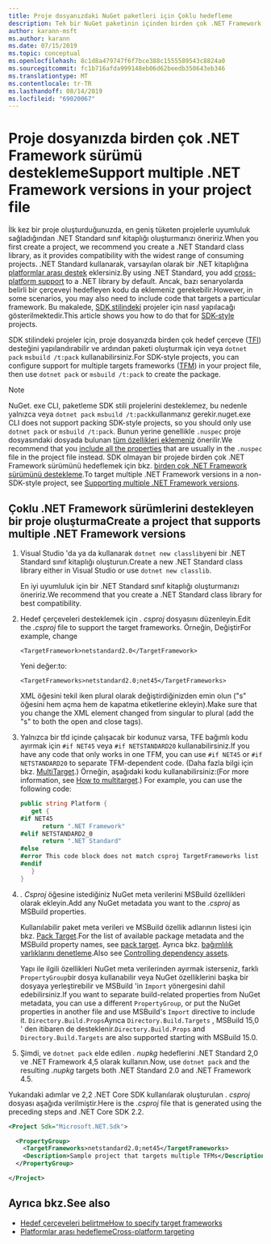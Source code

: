 ```yaml
---
title: Proje dosyanızdaki NuGet paketleri için Çoklu hedefleme
description: Tek bir NuGet paketinin içinden birden çok .NET Framework sürümünü hedeflemek için çeşitli yöntemlerin açıklaması.
author: karann-msft
ms.author: karann
ms.date: 07/15/2019
ms.topic: conceptual
ms.openlocfilehash: 8c1d8a479747f6f7bce388c1555589543c8824a0
ms.sourcegitcommit: fc1b716afda999148eb06d62beedb350643eb346
ms.translationtype: MT
ms.contentlocale: tr-TR
ms.lasthandoff: 08/14/2019
ms.locfileid: "69020067"
---
```

# <a name="support-multiple-net-framework-versions-in-your-project-file"></a><span data-ttu-id="7ea56-103">Proje dosyanızda birden çok .NET Framework sürümü destekleme</span><span class="sxs-lookup"><span data-stu-id="7ea56-103">Support multiple .NET Framework versions in your project file</span></span>

<span data-ttu-id="7ea56-104">İlk kez bir proje oluşturduğunuzda, en geniş tüketen projelerle uyumluluk sağladığından .NET Standard sınıf kitaplığı oluşturmanızı öneririz.</span><span class="sxs-lookup"><span data-stu-id="7ea56-104">When you first create a project, we recommend you create a .NET Standard class library, as it provides compatibility with the widest range of consuming projects.</span></span> <span data-ttu-id="7ea56-105">.NET Standard kullanarak, varsayılan olarak bir .NET kitaplığına [platformlar arası destek](/dotnet/standard/library-guidance/cross-platform-targeting) eklersiniz.</span><span class="sxs-lookup"><span data-stu-id="7ea56-105">By using .NET Standard, you add [cross-platform support](/dotnet/standard/library-guidance/cross-platform-targeting) to a .NET library by default.</span></span> <span data-ttu-id="7ea56-106">Ancak, bazı senaryolarda belirli bir çerçeveyi hedefleyen kodu da eklemeniz gerekebilir.</span><span class="sxs-lookup"><span data-stu-id="7ea56-106">However, in some scenarios, you may also need to include code that targets a particular framework.</span></span> <span data-ttu-id="7ea56-107">Bu makalede, [SDK stilindeki](../resources/check-project-format.md) projeler için nasıl yapılacağı gösterilmektedir.</span><span class="sxs-lookup"><span data-stu-id="7ea56-107">This article shows you how to do that for [SDK-style](../resources/check-project-format.md) projects.</span></span>

<span data-ttu-id="7ea56-108">SDK stilindeki projeler için, proje dosyanızda birden çok hedef çerçeve ([TFI](/dotnet/standard/frameworks)) desteğini yapılandırabilir ve ardından paketi oluşturmak için veya `dotnet pack` `msbuild /t:pack` kullanabilirsiniz.</span><span class="sxs-lookup"><span data-stu-id="7ea56-108">For SDK-style projects, you can configure support for multiple targets frameworks ([TFM](/dotnet/standard/frameworks)) in your project file, then use `dotnet pack` or `msbuild /t:pack` to create the package.</span></span>

> [!NOTE]
> <span data-ttu-id="7ea56-109">NuGet. exe CLI, paketleme SDK stili projelerini desteklemez, bu nedenle yalnızca veya `dotnet pack` `msbuild /t:pack`kullanmanız gerekir.</span><span class="sxs-lookup"><span data-stu-id="7ea56-109">nuget.exe CLI does not support packing SDK-style projects, so you should only use `dotnet pack` or `msbuild /t:pack`.</span></span> <span data-ttu-id="7ea56-110">Bunun yerine genellikle `.nuspec` proje dosyasındaki dosyada bulunan [tüm özellikleri eklemeniz](../reference/msbuild-targets.md#pack-target) önerilir.</span><span class="sxs-lookup"><span data-stu-id="7ea56-110">We recommend that you [include all the properties](../reference/msbuild-targets.md#pack-target) that are usually in the `.nuspec` file in the project file instead.</span></span> <span data-ttu-id="7ea56-111">SDK olmayan bir projede birden çok .NET Framework sürümünü hedeflemek için bkz. [birden çok .NET Framework sürümünü destekleme](supporting-multiple-target-frameworks.md).</span><span class="sxs-lookup"><span data-stu-id="7ea56-111">To target multiple .NET Framework versions in a non-SDK-style project, see [Supporting multiple .NET Framework versions](supporting-multiple-target-frameworks.md).</span></span>

## <a name="create-a-project-that-supports-multiple-net-framework-versions"></a><span data-ttu-id="7ea56-112">Çoklu .NET Framework sürümlerini destekleyen bir proje oluşturma</span><span class="sxs-lookup"><span data-stu-id="7ea56-112">Create a project that supports multiple .NET Framework versions</span></span>

1. <span data-ttu-id="7ea56-113">Visual Studio 'da ya da kullanarak `dotnet new classlib`yeni bir .NET Standard sınıf kitaplığı oluşturun.</span><span class="sxs-lookup"><span data-stu-id="7ea56-113">Create a new .NET Standard class library either in Visual Studio or use `dotnet new classlib`.</span></span>

   <span data-ttu-id="7ea56-114">En iyi uyumluluk için bir .NET Standard sınıf kitaplığı oluşturmanızı öneririz.</span><span class="sxs-lookup"><span data-stu-id="7ea56-114">We recommend that you create a .NET Standard class library for best compatibility.</span></span>

2. <span data-ttu-id="7ea56-115">Hedef çerçeveleri desteklemek için *. csproj* dosyasını düzenleyin.</span><span class="sxs-lookup"><span data-stu-id="7ea56-115">Edit the *.csproj* file to support the target frameworks.</span></span> <span data-ttu-id="7ea56-116">Örneğin, Değiştir</span><span class="sxs-lookup"><span data-stu-id="7ea56-116">For example, change</span></span>
   
   `<TargetFramework>netstandard2.0</TargetFramework>`
   
   <span data-ttu-id="7ea56-117">Yeni değer:</span><span class="sxs-lookup"><span data-stu-id="7ea56-117">to:</span></span>
   
   `<TargetFrameworks>netstandard2.0;net45</TargetFrameworks>`

   <span data-ttu-id="7ea56-118">XML öğesini tekil iken plural olarak değiştirdiğinizden emin olun ("s" öğesini hem açma hem de kapatma etiketlerine ekleyin).</span><span class="sxs-lookup"><span data-stu-id="7ea56-118">Make sure that you change the XML element changed from singular to plural (add the "s" to both the open and close tags).</span></span>

3. <span data-ttu-id="7ea56-119">Yalnızca bir tfd içinde çalışacak bir kodunuz varsa, TFE bağımlı kodu ayırmak için `#if NET45` veya `#if NETSTANDARD20` kullanabilirsiniz.</span><span class="sxs-lookup"><span data-stu-id="7ea56-119">If you have any code that only works in one TFM, you can use `#if NET45` or `#if NETSTANDARD20` to separate TFM-dependent code.</span></span> <span data-ttu-id="7ea56-120">(Daha fazla bilgi için bkz. [MultiTarget](/dotnet/core/tutorials/libraries#how-to-multitarget).) Örneğin, aşağıdaki kodu kullanabilirsiniz:</span><span class="sxs-lookup"><span data-stu-id="7ea56-120">(For more information, see [How to multitarget](/dotnet/core/tutorials/libraries#how-to-multitarget).) For example, you can use the following code:</span></span>

   ```csharp
   public string Platform {
      get {
   #if NET45
         return ".NET Framework"
   #elif NETSTANDARD2_0
         return ".NET Standard"
   #else
   #error This code block does not match csproj TargetFrameworks list
   #endif
      }
   }
   ```

4. <span data-ttu-id="7ea56-121">*. Csproj* öğesine istediğiniz NuGet meta verilerini MSBuild özellikleri olarak ekleyin.</span><span class="sxs-lookup"><span data-stu-id="7ea56-121">Add any NuGet metadata you want to the *.csproj* as MSBuild properties.</span></span>

   <span data-ttu-id="7ea56-122">Kullanılabilir paket meta verileri ve MSBuild özellik adlarının listesi için bkz. [Pack Target](../reference/msbuild-targets.md#pack-target).</span><span class="sxs-lookup"><span data-stu-id="7ea56-122">For the list of available package metadata and the MSBuild property names, see [pack target](../reference/msbuild-targets.md#pack-target).</span></span> <span data-ttu-id="7ea56-123">Ayrıca bkz. [bağımlılık varlıklarını denetleme](../consume-packages/package-references-in-project-files.md#controlling-dependency-assets).</span><span class="sxs-lookup"><span data-stu-id="7ea56-123">Also see [Controlling dependency assets](../consume-packages/package-references-in-project-files.md#controlling-dependency-assets).</span></span>

   <span data-ttu-id="7ea56-124">Yapı ile ilgili özellikleri NuGet meta verilerinden ayırmak isterseniz, farklı `PropertyGroup`bir dosya kullanabilir veya NuGet özelliklerini başka bir dosyaya yerleştirebilir ve MSBuild 'in `Import` yönergesini dahil edebilirsiniz.</span><span class="sxs-lookup"><span data-stu-id="7ea56-124">If you want to separate build-related properties from NuGet metadata, you can use a different `PropertyGroup`, or put the NuGet properties in another file and use MSBuild's `Import` directive to include it.</span></span> <span data-ttu-id="7ea56-125">`Directory.Build.Props`Ayrıca `Directory.Build.Targets` , MSBuild 15,0 ' den itibaren de desteklenir.</span><span class="sxs-lookup"><span data-stu-id="7ea56-125">`Directory.Build.Props` and `Directory.Build.Targets` are also supported starting with MSBuild 15.0.</span></span>

5. <span data-ttu-id="7ea56-126">Şimdi, ve `dotnet pack` elde edilen *. nupkg* hedeflerini .NET Standard 2,0 ve .NET Framework 4,5 olarak kullanın.</span><span class="sxs-lookup"><span data-stu-id="7ea56-126">Now, use `dotnet pack` and the resulting *.nupkg* targets both .NET Standard 2.0 and .NET Framework 4.5.</span></span>

<span data-ttu-id="7ea56-127">Yukarıdaki adımlar ve 2,2 .NET Core SDK kullanılarak oluşturulan *. csproj* dosyası aşağıda verilmiştir.</span><span class="sxs-lookup"><span data-stu-id="7ea56-127">Here is the *.csproj* file that is generated using the preceding steps and .NET Core SDK 2.2.</span></span>

```xml
<Project Sdk="Microsoft.NET.Sdk">

  <PropertyGroup>
    <TargetFrameworks>netstandard2.0;net45</TargetFrameworks>
    <Description>Sample project that targets multiple TFMs</Description>
  </PropertyGroup>

</Project>
```

## <a name="see-also"></a><span data-ttu-id="7ea56-128">Ayrıca bkz.</span><span class="sxs-lookup"><span data-stu-id="7ea56-128">See also</span></span>

* [<span data-ttu-id="7ea56-129">Hedef çerçeveleri belirtme</span><span class="sxs-lookup"><span data-stu-id="7ea56-129">How to specify target frameworks</span></span>](/dotnet/standard/frameworks#how-to-specify-target-frameworks)
* [<span data-ttu-id="7ea56-130">Platformlar arası hedefleme</span><span class="sxs-lookup"><span data-stu-id="7ea56-130">Cross-platform targeting</span></span>](/dotnet/standard/library-guidance/cross-platform-targeting)
